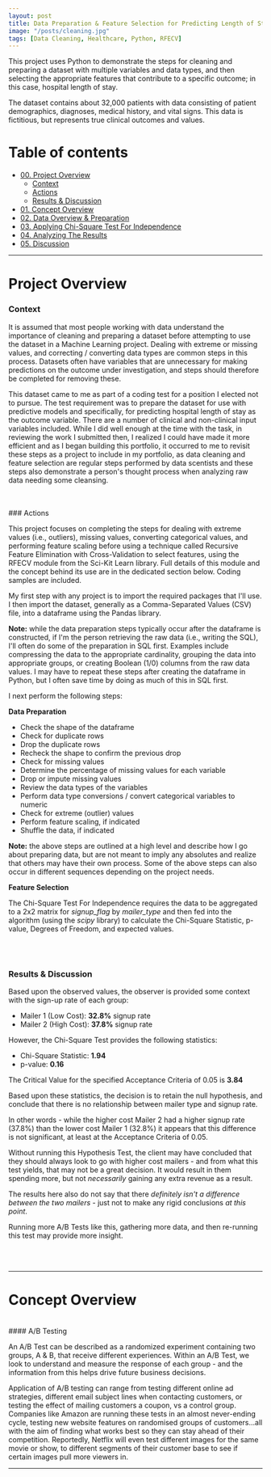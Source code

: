 ```yaml
---
layout: post
title: Data Preparation & Feature Selection for Predicting Length of Stay
image: "/posts/cleaning.jpg"
tags: [Data Cleaning, Healthcare, Python, RFECV]
---
```


This project uses Python to demonstrate the steps for cleaning and preparing a dataset with multiple variables and data types, and then selecting the appropriate features that contribute to a specific outcome; in this case, hospital length of stay.

The dataset contains about 32,000 patients with data consisting of patient demographics, diagnoses, medical history, and vital signs. This data is fictitious, but represents true clinical outcomes and values. 


# Table of contents

- [00. Project Overview](#overview-main)
    - [Context](#overview-context)
    - [Actions](#overview-actions)
    - [Results & Discussion](#overview-results)
- [01. Concept Overview](#concept-overview)
- [02. Data Overview & Preparation](#data-overview)
- [03. Applying Chi-Square Test For Independence](#chi-square-application)
- [04. Analyzing The Results](#chi-square-results)
- [05. Discussion](#discussion)

___

# Project Overview  <a name="overview-main"></a>

### Context <a name="overview-context"></a>

It is assumed that most people working with data understand the importance of cleaning and preparing a dataset before attempting to use the dataset in a Machine Learning project. Dealing with extreme or missing values, and correcting / converting data types are common steps in this process. Datasets often have variables that are unnecessary for making predictions on the outcome under investigation, and steps should therefore be completed for removing these. 

This dataset came to me as part of a coding test for a position I elected not to pursue. The test requirement was to prepare the dataset for use with predictive models and specifically, for predicting hospital length of stay as the outcome variable. There are a number of clinical and non-clinical input variables included. While I did well enough at the time with the task, in reviewing the work I submitted then, I realized I could have made it more efficient and as I began building this portfolio, it occurred to me to revisit these steps as a project to include in my portfolio, as data cleaning and feature selection are regular steps performed by data scentists and these steps also demonstrate a person's thought process when analyzing raw data needing some cleansing.

<br>
<br>
### Actions <a name="overview-actions"></a>

This project focuses on completing the steps for dealing with extreme values (i.e., outliers), missing values, converting categorical values, and performing feature scaling before using a technique called Recursive Feature Elimination with Cross-Validation to select features, using the RFECV module from the Sci-Kit Learn library.  Full details of this module and the concept behind its use are in the dedicated section below. Coding samples are included.

My first step with any project is to import the required packages that I'll use. I then import the dataset, generally as a Comma-Separated Values (CSV) file, into a dataframe using the Pandas library. 

**Note:** while the data preparation steps typically occur after the dataframe is constructed, if I'm the person retrieving the raw data (i.e., writing the SQL), I'll often do some of the preparation in SQL first. Examples include compressing the data to the appropriate cardinality, grouping the data into appropriate groups, or creating Boolean (1/0) columns from the raw data values. I may have to repeat these steps after creating the dataframe in Python, but I often save time by doing as much of this in SQL first.

I next perform the following steps:

**Data Preparation** 

* Check the shape of the dataframe
* Check for duplicate rows
* Drop the duplicate rows
* Recheck the shape to confirm the previous drop
* Check for missing values
* Determine the percentage of missing values for each variable
* Drop or impute missing values
* Review the data types of the variables
* Perform data type conversions / convert categorical variables to numeric
* Check for extreme (outlier) values
* Perform feature scaling, if indicated
* Shuffle the data, if indicated

**Note:** the above steps are outlined at a high level and describe how I go about preparing data, but are not meant to imply any absolutes and realize that others may have their own process. Some of the above steps can also occur in different sequences depending on the project needs.

**Feature Selection** 


The Chi-Square Test For Independence requires the data to be aggregated to a 2x2 matrix for *signup_flag* by *mailer_type* and then fed into the algorithm (using the *scipy* library) to calculate the Chi-Square Statistic, p-value, Degrees of Freedom, and expected values.

<br>
<br>

### Results & Discussion <a name="overview-results"></a>

Based upon the observed values, the observer is provided some context with the sign-up rate of each group:

* Mailer 1 (Low Cost): **32.8%** signup rate
* Mailer 2 (High Cost): **37.8%** signup rate

However, the Chi-Square Test provides the following statistics:

* Chi-Square Statistic: **1.94**
* p-value: **0.16**

The Critical Value for the specified Acceptance Criteria of 0.05 is **3.84**

Based upon these statistics, the decision is to retain the null hypothesis, and conclude that there is no relationship between mailer type and signup rate.

In other words - while the higher cost Mailer 2 had a higher signup rate (37.8%) than the lower cost Mailer 1 (32.8%) it appears that this difference is not significant, at least at the Acceptance Criteria of 0.05.

Without running this Hypothesis Test, the client may have concluded that they should always look to go with higher cost mailers - and from what this test yields, that may not be a great decision.  It would result in them spending more, but not *necessarily* gaining any extra revenue as a result.

The results here also do not say that there *definitely isn't a difference between the two mailers* - just not to make any rigid conclusions *at this point*.  

Running more A/B Tests like this, gathering more data, and then re-running this test may provide more insight.

<br>
<br>

___

# Concept Overview  <a name="concept-overview"></a>

<br>
#### A/B Testing

An A/B Test can be described as a randomized experiment containing two groups, A & B, that receive different experiences. Within an A/B Test, we look to understand and measure the response of each group - and the information from this helps drive future business decisions.

Application of A/B testing can range from testing different online ad strategies, different email subject lines when contacting customers, or testing the effect of mailing customers a coupon, vs a control group.  Companies like Amazon are running these tests in an almost never-ending cycle, testing new website features on randomised groups of customers...all with the aim of finding what works best so they can stay ahead of their competition.  Reportedly, Netflix will even test different images for the same movie or show, to different segments of their customer base to see if certain images pull more viewers in.

___

